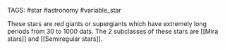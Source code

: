 TAGS: #star #astronomy #variable_star 

These stars are red giants or supergiants which have extremely long periods from 30 to 1000 dats. The 2 subclasses of these stars are [[Mira stars]]  and [[Semiregular stars]]. 
